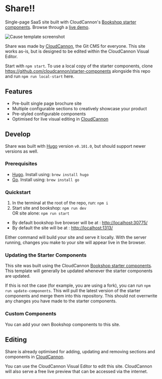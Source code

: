 # Share!!

Single-page SaaS site built with CloudCannon's [Bookshop starter components](https://github.com/CloudCannon/starter-components).
Browse through a [live demo](https://hopeful-shoe.cloudvent.net/).

![Cause template screenshot](images/_screenshot.jpg)

Share was made by [CloudCannon](http://cloudcannon.com/), the Git CMS for everyone.
This site works as-is, but is designed to be edited within the CloudCannon Visual Editor.

Start with `npm start`. To use a local copy of the starter components, clone https://github.com/cloudcannon/starter-components alongside this repo and run `npm run local-start` here.

## Features
* Pre-built single page brochure site
* Multiple configurable sections to creatively showcase your product
* Pre-styled configurable components
* Optimised for live visual editing in [CloudCannon](https://cloudcannon.com/)

## Develop
Share was built with [Hugo](https://gohugo.io/) version `v0.101.0`, but should support newer versions as well.

### Prerequisites
* [Hugo](https://gohugo.io/getting-started/installing/). Install using: `brew install hugo`
* [Go](https://go.dev/learn/). Install using: `brew install go`

### Quickstart
1. In the terminal at the root of the repo, run: `npm i`
2. Start site and bookshop: `npm run dev` <br> OR site alone: `npm run start`
* By default bookshop live browser will be at : [http://localhost:30775/](http://localhost:30775/)
* By default the site will be at : [http://localhost:1313/](http://localhost:1313/)

Either command will build your site and serve it locally. With the server running, changes you make to your site will appear live in the browser.

### Updating the Starter Components
This site was built using the CloudCannon [Bookshop starter components](https://github.com/CloudCannon/starter-components).
This template will generally be updated whenever the starter components are updated.

If this is not the case (for example, you are using a fork), you can run `npm run update-components`. This will pull the latest version of the starter components and merge them into this repository. This should not overrwrite any changes you have made to the starter components.

### Custom Components
You can add your own Bookshop components to this site.

## Editing
Share is already optimised for adding, updating and removing sections and components in [CloudCannon](https://app.cloudcannon.com/).

You can use the CloudCannon Visual Editor to edit this site. CloudCannon will also serve a free live preview that can be accessed via the internet.
